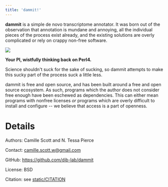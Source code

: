 ```yaml
---
title: 'dammit!'
---
```


**dammit** is a simple de novo transcriptome annotator. It was born out of
the observation that annotation is mundane and annoying, all the
individual pieces of the process exist already, and the existing
solutions are overly complicated or rely on crappy non-free software.

<IMG SRC=static/Character_Building.png ALIGN=”right” />

**Your PI, wistfully thinking back on Perl4.**

Science shouldn't suck for the sake of sucking, so dammit attempts to
make this sucky part of the process suck a little less.

dammit is free and open source, and has been built around a free and
open source ecosystem. As such, programs which the author does not
consider free enough have been eschewed as dependencies. This can either
mean programs with nonfree licenses *or* programs which are overly
difficult to install and configure \-- we believe that access is a part
of openness.


Details
=======

Authors: Camille Scott and N. Tessa Pierce

Contact: <camille.scott.w@gmail.com>

GitHub: <https://github.com/dib-lab/dammit>

License: BSD

Citation: see [static/CITATION](/static/CITATION)
